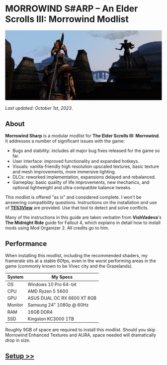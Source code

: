 # MORROWIND S#ARP – An Elder Scrolls III: Morrowind Modlist

![Banner](pictures/banner.jpg)

*Last updated: October 1st, 2023*.

## About

**Morrowind Sharp** is a modular modlist for **The Elder Scrolls III: Morrowind**. It addresses a number of significant issues with the game:

- Bugs and stability: includes all major bug fixes released for the game so far.
- User interface: improved functionality and expanded hotkeys.
- Visuals: vanilla-friendly high resolution upscaled textures, basic texture and mesh improvements, more immersive lighting.
- DLCs: reworked implementation, expansions delayed and rebalanced.
- Gameplay: basic quality of life improvements, new mechanics, and optional lightweight and ultra-compatible balance tweaks.

This modlist is offered "as is" and considered complete. I won't be answering compatibility questions. Instructions on the installation and use of [**TES3View**](appendix.md#tes3view) are provided. Use that tool to detect and solve conflicts.

Many of the instructions in this guide are taken verbatim from **VishVadeva**'s **The Midnight Ride** guide for Fallout 4, which explains in detail how to install mods using Mod Organizer 2. All credits go to him.

## Performance

When installing this modlist, including the recommended shaders, my framerate sits at a stable 60fps, even in the worst performing areas in the game (commonly known to be Vivec city and the Grazelands).

System | My Specs
------------ | -------------
OS | Windows 10 Pro 64-bit
CPU | AMD Ryzen 5 5600
GPU | ASUS DUAL OC RX 6600 XT 8GB 
Monitor | Samsung 24" 1080p @ 60Hz
RAM | 16GB DDR4
SSD | Kingston KC3000 1TB

Roughly 9GB of space are required to install this modlist. Should you skip Morrowind Enhanced Textures and AURA, space needed will dramatically drop in size.

## [Setup >>](setup.md)  
